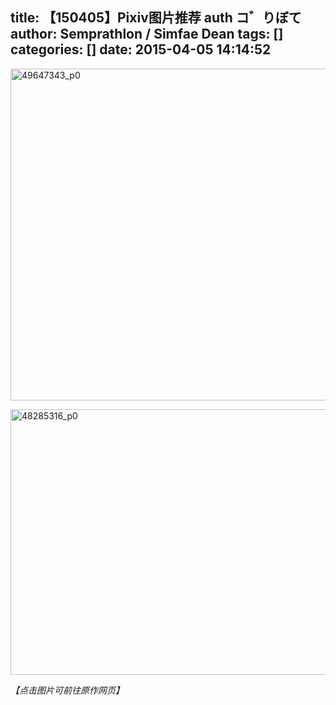 title: 【150405】Pixiv图片推荐 auth コ゛りぼて
author: Semprathlon / Simfae Dean
tags: []
categories: []
date: 2015-04-05 14:14:52
---
<a href="http://www.pixiv.net/member_illust.php?mode=medium&amp;illust_id=49647343"><img src="/blog/uploads/2015/04/49647343_p0-1024x870.png" alt="49647343_p0" width="625" height="531" class="alignnone size-large wp-image-240" /></a>

<a href="http://www.pixiv.net/member_illust.php?mode=medium&amp;illust_id=48285316"><img src="/blog/uploads/2015/04/48285316_p0-1024x696.png" alt="48285316_p0" width="625" height="425" class="alignnone size-large wp-image-241" /></a>

<em>【点击图片可前往原作网页】</em>